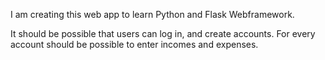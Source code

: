 I am creating this web app to learn Python and Flask Webframework.

It should be possible that users can log in, and create accounts.
For every account should be possible to enter incomes and expenses.